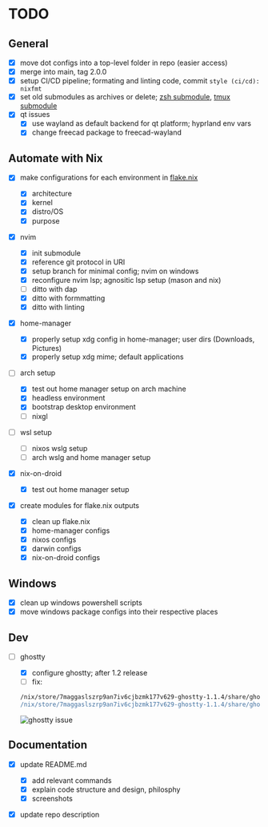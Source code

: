 # TODO

## General

- [x] move dot configs into a top-level folder in repo (easier access)
- [x] merge into main, tag 2.0.0
- [x] setup CI/CD pipeline; formating and linting code, commit `style (ci/cd): nixfmt`
- [x] set old submodules as archives or delete; [zsh submodule](https://github.com/nooneknowspeter/zsh), [tmux submodule](https://github.com/nooneknowspeter/tmux)
- [x] qt issues
    - [x] use wayland as default backend for qt platform; hyprland env vars
    - [x] change freecad package to freecad-wayland

## Automate with Nix

- [x] make configurations for each environment in [flake.nix](./flake.nix)

  - [x] architecture
  - [x] kernel
  - [x] distro/OS
  - [x] purpose

- [x] nvim

  - [x] init submodule
  - [x] reference git protocol in URI
  - [x] setup branch for minimal config; nvim on windows
  - [x] reconfigure nvim lsp; agnositic lsp setup (mason and nix)
  - [ ] ditto with dap
  - [x] ditto with formmatting
  - [x] ditto with linting

- [x] home-manager

  - [x] properly setup xdg config in home-manager; user dirs (Downloads, Pictures)
  - [x] properly setup xdg mime; default applications

- [ ] arch setup

  - [x] test out home manager setup on arch machine
  - [x] headless environment
  - [x] bootstrap desktop environment
  - [ ] nixgl

- [ ] wsl setup

  - [ ] nixos wslg setup
  - [ ] arch wslg and home manager setup

- [x] nix-on-droid

  - [x] test out home manager setup

- [x] create modules for flake.nix outputs

  - [x] clean up flake.nix
  - [x] home-manager configs
  - [x] nixos configs
  - [x] darwin configs
  - [x] nix-on-droid configs

## Windows

- [x] clean up windows powershell scripts
- [x] move windows package configs into their respective places

## Dev

- [ ] ghostty

  - [x] configure ghostty; after 1.2 release
  - [ ] fix:

  ```sh
  /nix/store/7maggaslszrp9an7iv6cjbzmk177v629-ghostty-1.1.4/share/ghostty/shell-integration/zsh/ghostty-integration:142: defining function based on alias `sudo'
  /nix/store/7maggaslszrp9an7iv6cjbzmk177v629-ghostty-1.1.4/share/ghostty/shell-integration/zsh/ghostty-integration:226: parse error near `()'
  ```

  ![ghostty issue](https://i.imgur.com/bLFGKFV.png)

## Documentation

- [x] update README.md

  - [x] add relevant commands
  - [x] explain code structure and design, philosphy
  - [x] screenshots

- [x] update repo description
